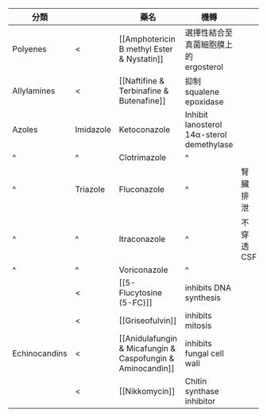 
| 分類          |       |    藥名                                                        |  機轉                                         |           |
| ------------- | --------- | ---------------------------------------------------------- | ----------------------------------------- | --------- |
| Polyenes      | <         | [[Amphotericin B methyl Ester & Nystatin]]                 | 選擇性結合至真菌細胞膜上的 ergosterol     |           |
| Allylamines   | <         | [[Naftifine & Terbinafine & Butenafine]]                   | 抑制 squalene epoxidase                   |           |
| Azoles        | Imidazole | Ketoconazole                                               | Inhibit lanosterol 14α-sterol demethylase |           |
| ^             | ^         | Clotrimazole                                               | ^                                         |           |
| ^             | Triazole  | Fluconazole                                                | ^                                          | 腎臟排泄  |
| ^             | ^         | Itraconazole                                               |  ^                                         | 不穿透CSF |
| ^             | ^         | Voriconazole                                               | ^                    |           |
|               | <         | [[5-Flucytosine (5-FC)]]                                   |        inhibits DNA synthesis                                   |           |
|               | <         | [[Griseofulvin]]                                           | inhibits mitosis                          |           |
| Echinocandins | <         | [[Anidulafungin & Micafungin & Caspofungin & Aminocandin]] | inhibits fungal cell wall                 |           |
|               | <         | [[Nikkomycin]]                                             | Chitin synthase inhibitor                 |           |
